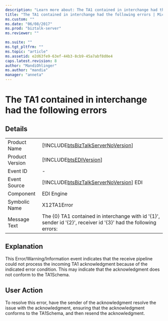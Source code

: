 ```yaml
---
description: "Learn more about: The TA1 contained in interchange had the following errors"
title: "The TA1 contained in interchange had the following errors | Microsoft Docs"
ms.custom: ""
ms.date: "06/08/2017"
ms.prod: "biztalk-server"
ms.reviewer: ""

ms.suite: ""
ms.tgt_pltfrm: ""
ms.topic: "article"
ms.assetid: e2d63fe9-63ef-44b3-8cb9-45a7abf8d0e4
caps.latest.revision: 8
author: "MandiOhlinger"
ms.author: "mandia"
manager: "anneta"
---
```

# The TA1 contained in interchange had the following errors
## Details  
  
|                 |                                                                                                                  |
|-----------------|------------------------------------------------------------------------------------------------------------------|
|  Product Name   |                [!INCLUDE[btsBizTalkServerNoVersion](../includes/btsbiztalkservernoversion-md.md)]                |
| Product Version |                            [!INCLUDE[btsEDIVersion](../includes/btsediversion-md.md)]                            |
|    Event ID     |                                                        -                                                         |
|  Event Source   |              [!INCLUDE[btsBizTalkServerNoVersion](../includes/btsbiztalkservernoversion-md.md)] EDI              |
|    Component    |                                                    EDI Engine                                                    |
|  Symbolic Name  |                                                   X12TA1Error                                                    |
|  Message Text   | The {0} TA1 contained in interchange with id '{1}', sender id '{2}', receiver id '{3}' had the following errors: |
  
## Explanation  
 This Error/Warning/Information event indicates that the receive pipeline could not process the incoming TA1 acknowledgment because of the indicated error condition. This may indicate that the acknowledgment does not conform to the TA1Schema.  
  
## User Action  
 To resolve this error, have the sender of the acknowledgment resolve the issue with the acknowledgment, ensuring that the acknowledgment conforms to the TA1Schema, and then resend the acknowledgment.
